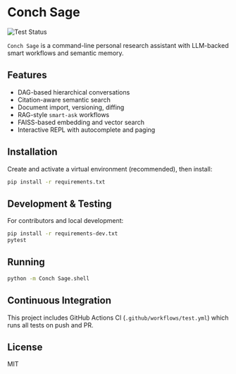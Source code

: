 # Conch Sage

![Test Status](https://github.com/etherzhhb/Conch-Sage/actions/workflows/test.yml/badge.svg)

`Conch Sage` is a command-line personal research assistant with LLM-backed smart workflows and semantic memory.

## Features

- DAG-based hierarchical conversations
- Citation-aware semantic search
- Document import, versioning, diffing
- RAG-style `smart-ask` workflows
- FAISS-based embedding and vector search
- Interactive REPL with autocomplete and paging

## Installation

Create and activate a virtual environment (recommended), then install:

```bash
pip install -r requirements.txt
```

## Development & Testing

For contributors and local development:

```bash
pip install -r requirements-dev.txt
pytest
```

## Running

```bash
python -m Conch Sage.shell
```

## Continuous Integration

This project includes GitHub Actions CI (`.github/workflows/test.yml`) which runs all tests on push and PR.

## License

MIT
